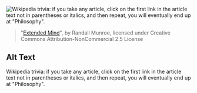 ![Wikipedia trivia: if you take any article, click on the first link in the article text not in parentheses or italics, and then repeat, you will eventually end up at "Philosophy".](https://imgs.xkcd.com/comics/extended_mind.png)
> "[Extended Mind](https://xkcd.com/903/)", by Randall Munroe, licensed under Creative Commons Attribution-NonCommercial 2.5 License

## Alt Text
Wikipedia trivia: if you take any article, click on the first link in the article text not in parentheses or italics, and then repeat, you will eventually end up at "Philosophy".
